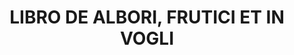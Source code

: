---
title: "LIBRO DE ALBORI, FRUTICI ET IN VOGLI"
plant-name: "LIBRO DE ALBORI, FRUTICI ET IN VOGLI"
plant-number: "0"
plant-xml: "/assets/xml/plant000.xml"
plant-title: "LIBRO DE ALBORI, FRUTICI ET IN VOGLI"
layout: single-xml-000
---